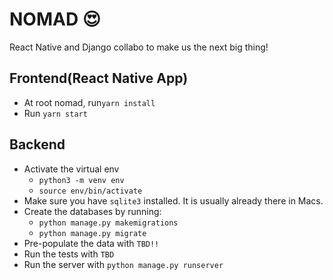 # NOMAD 😍 
React Native and Django collabo to make us the next big thing!

## Frontend(React Native App)
* At root nomad, run`yarn install`
* Run `yarn start`

## Backend
* Activate the virtual env
  * `python3 -m venv env`
  * `source env/bin/activate`
* Make sure you have `sqlite3` installed. It is usually already there in Macs.
* Create the databases by running:
	* `python manage.py makemigrations`
	* `python manage.py migrate`
* Pre-populate the data with `TBD!!`
* Run the tests with `TBD`
* Run the server with `python manage.py runserver`
